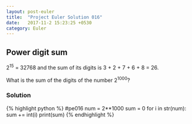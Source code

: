 ```yaml
---
layout: post-euler
title:  "Project Euler Solution 016"
date:   2017-11-2 15:23:25 +0530
category: Euler
---
```


<h2>Power digit sum</h2>
<div><p>2<sup>15</sup> = 32768 and the sum of its digits is 3 + 2 + 7 + 6 + 8 = 26.</p><p>What is the sum of the digits of the number 2<sup>1000</sup>?</p></div>

### Solution

{% highlight python %}
#pe016
num = 2**1000
sum = 0
for i in str(num):
	sum += int(i)
print(sum)
{% endhighlight %}
